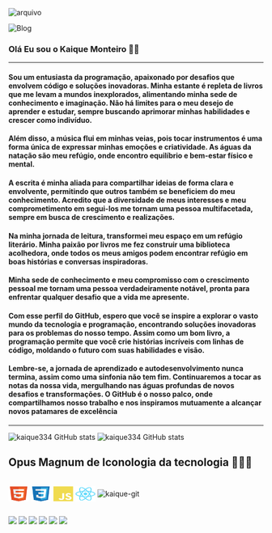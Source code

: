 ![arquivo](https://github.com/kaique334/kaique334/assets/121323930/04e85872-e71e-48da-a4d0-c5fedc8e5e72)

![Blog](https://img.shields.io/website-up-down-green-red/http/monip.org.svg)


### Olá Eu sou o Kaique Monteiro 👋🏻
---
#### Sou um entusiasta da programação, apaixonado por desafios que envolvem código e soluções inovadoras. Minha estante é repleta de livros que me levam a mundos inexplorados, alimentando minha sede de conhecimento e imaginação. Não há limites para o meu desejo de aprender e estudar, sempre buscando aprimorar minhas habilidades e crescer como indivíduo.

#### Além disso, a música flui em minhas veias, pois tocar instrumentos é uma forma única de expressar minhas emoções e criatividade. As águas da natação são meu refúgio, onde encontro equilíbrio e bem-estar físico e mental.

#### A escrita é minha aliada para compartilhar ideias de forma clara e envolvente, permitindo que outros também se beneficiem do meu conhecimento. Acredito que a diversidade de meus interesses e meu comprometimento em segui-los me tornam uma pessoa multifacetada, sempre em busca de crescimento e realizações.

#### Na minha jornada de leitura, transformei meu espaço em um refúgio literário. Minha paixão por livros me fez construir uma biblioteca acolhedora, onde todos os meus amigos podem encontrar refúgio em boas histórias e conversas inspiradoras.

#### Minha sede de conhecimento e meu compromisso com o crescimento pessoal me tornam uma pessoa verdadeiramente notável, pronta para enfrentar qualquer desafio que a vida me apresente.

#### Com esse perfil do GitHub, espero que você se inspire a explorar o vasto mundo da tecnologia e programação, encontrando soluções inovadoras para os problemas do nosso tempo. Assim como um bom livro, a programação permite que você crie histórias incríveis com linhas de código, moldando o futuro com suas habilidades e visão.

#### Lembre-se, a jornada de aprendizado e autodesenvolvimento nunca termina, assim como uma sinfonia não tem fim. Continuaremos a tocar as notas da nossa vida, mergulhando nas águas profundas de novos desafios e transformações. O GitHub é o nosso palco, onde compartilhamos nosso trabalho e nos inspiramos mutuamente a alcançar novos patamares de excelência
---

![kaique334 GitHub stats](https://github-readme-stats.vercel.app/api?username=kaique334&show_icons=true&theme=dracula) 
![kaique334 GitHub stats](https://github-readme-stats.vercel.app/api/top-langs/?username=kaique334&show_icons=true&theme=dracula)

 

## Opus Magnum de Iconologia da tecnologia 🧙🏻‍♂️ 
<div style="disply: inline_block"><br/>
  <img align="center" alt="kaique-HTML" height="30" width="40" src="https://raw.githubusercontent.com/devicons/devicon/master/icons/html5/html5-original.svg"> 
  <img align="center" alt="kaique-CSS" height="30" width="40" src="https://raw.githubusercontent.com/devicons/devicon/master/icons/css3/css3-original.svg">
  <img align="center" alt="kaique-Js" height="30" width="40" src="https://raw.githubusercontent.com/devicons/devicon/master/icons/javascript/javascript-plain.svg">
  <img align="center" alt="kaique-React" height="30" width="40" src="https://raw.githubusercontent.com/devicons/devicon/master/icons/react/react-original.svg">
  <img align="center" alt="kaique-git" height="30" width="30" src="https://cdn.jsdelivr.net/gh/devicons/devicon/icons/git/git-original.svg" />
</div>

##

<div>
<a href="https://nao tenho YouTube" target="_blank"><img src="https://img.shields.io/badge/YouTube-FF0000?style=for-the-badge&logo=youtube&logoColor=white" target="_blank"></a>
  <a href="https://Instagram Anônimo" target="_blank"><img src="https://img.shields.io/badge/-Instagram-%23E4405F?style=for-the-badge&logo=instagram&logoColor=white" target="_blank"></a>
 	<a href="https://twitch Anônimo" target="_blank"><img src="https://img.shields.io/badge/Twitch-9146FF?style=for-the-badge&logo=twitch&logoColor=white" target="_blank"></a>
 <a href="https://discord Anônimo" target="_blank"><img src="https://img.shields.io/badge/Discord-7289DA?style=for-the-badge&logo=discord&logoColor=white" target="_blank"></a> 
  <a href="https://www.linkedin.com/in/
kaique-monteiro-ba0999296
" target="_blank"><img src="https://img.shields.io/badge/-LinkedIn-%230077B5?style=for-the-badge&logo=linkedin&logoColor=white" target="_blank"></a> 
   <a href ="https://mail.google.com/mail/u/0/#inbox"><img src="https://img.shields.io/badge/Gmail-D14836?style=for-the-badge&logo=gmail&logoColor=white"
</div>

 
 
